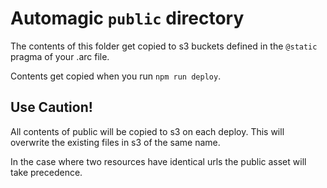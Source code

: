 # Automagic `public` directory

The contents of this folder get copied to s3 buckets defined in the `@static` pragma of your .arc file.

Contents get copied when you run `npm run deploy`.

## Use Caution!

All contents of public will be copied to s3 on each deploy. This will overwrite the existing files in s3 of the same name.

In the case where two resources have identical urls the public asset will take precedence.
